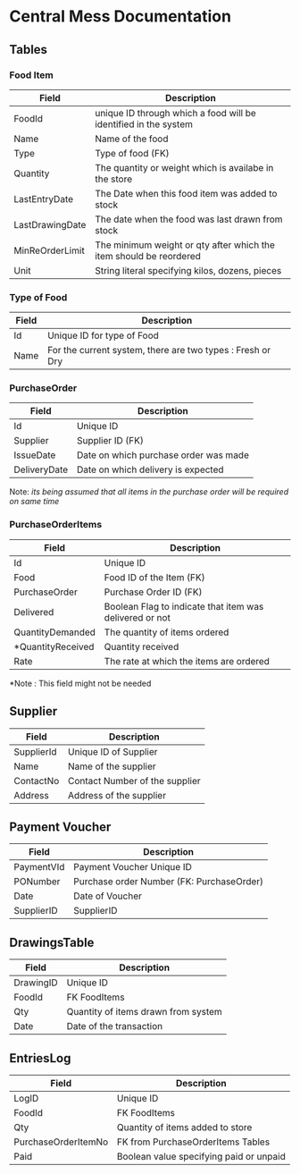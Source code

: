 # Central Mess Documentation

## Tables

### Food Item
Field | Description
-----|--------------
FoodId | unique ID through which a food will be identified in the system
Name | Name of the food
Type | Type of food (FK)
Quantity | The quantity or weight which is availabe in the store
LastEntryDate | The Date when this food item was added to stock
LastDrawingDate | The date when the food was last drawn from stock
MinReOrderLimit | The minimum weight or qty after which the item should be reordered
Unit|String literal specifying kilos, dozens, pieces

### Type of Food
Field | Description
------|-------------
Id | Unique ID for type of Food
Name | For the current system, there are two types : Fresh or Dry

### PurchaseOrder
Field | Description
------|-------------
Id| Unique ID
Supplier | Supplier ID (FK)
IssueDate | Date on which purchase order was made
DeliveryDate | Date on which delivery is expected


Note:
*its being assumed that all items in the purchase order will be required on same time*

### PurchaseOrderItems
Field | Description
------|-------------
Id  | Unique ID
Food | Food ID of the Item (FK)
PurchaseOrder | Purchase Order ID (FK)
Delivered | Boolean Flag to indicate that item was delivered or not
QuantityDemanded | The quantity of items ordered
*QuantityReceived | Quantity received
Rate | The rate at which the items are ordered

*Note : This field might not be needed

## Supplier
Field | Description
------|-------------
SupplierId | Unique ID of Supplier
Name | Name of the supplier
ContactNo | Contact Number of the supplier
Address | Address of the supplier


## Payment Voucher
Field | Description
------|-------------
PaymentVId | Payment Voucher Unique ID
PONumber | Purchase order Number (FK: PurchaseOrder)
Date | Date of Voucher
SupplierID | SupplierID

## DrawingsTable

Field|Description
-----|------------
DrawingID | Unique ID
FoodId | FK FoodItems 
Qty | Quantity of items drawn from system
Date | Date of the transaction

## EntriesLog

Field|Description
-----|------------
LogID | Unique ID
FoodId | FK FoodItems
Qty | Quantity of items added to store
PurchaseOrderItemNo | FK from PurchaseOrderItems Tables
Paid | Boolean value specifying paid or unpaid
